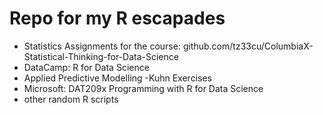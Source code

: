 # Repo for my R escapades

  + Statistics Assignments for the course: github.com/tz33cu/ColumbiaX-Statistical-Thinking-for-Data-Science
  + DataCamp: R for Data Science
  + Applied Predictive Modelling -Kuhn Exercises
  + Microsoft: DAT209x Programming with R for Data Science
  + other random R scripts
